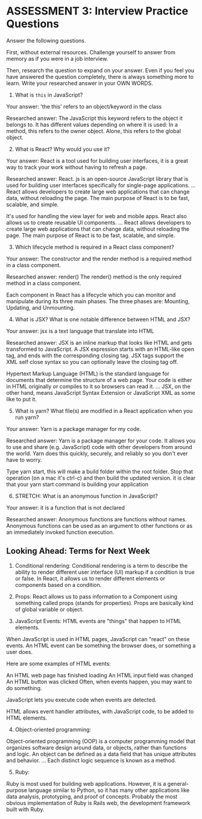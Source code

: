 # ASSESSMENT 3: Interview Practice Questions

Answer the following questions.

First, without external resources. Challenge yourself to answer from memory as if you were in a job interview.

Then, research the question to expand on your answer. Even if you feel you have answered the question completely, there is always something more to learn. Write your researched answer in your OWN WORDS.


1. What is `this` in JavaScript?

  Your answer: 'the this' refers to an object/keyword in the class

  Researched answer:
  The JavaScript this keyword refers to the object it belongs to. It has different values depending on where it is used: In a method, this refers to the owner object. Alone, this refers to the global object.



2. What is React? Why would you use it?

  Your answer: React is a tool used for building user interfaces, it is a great way to track your work without having to refresh a page.

  Researched answer:
  React. js is an open-source JavaScript library that is used for building user interfaces specifically for single-page applications. ... React allows developers to create large web applications that can change data, without reloading the page. The main purpose of React is to be fast, scalable, and simple.

  It's used for handling the view layer for web and mobile apps. React also allows us to create reusable UI components. ... React allows developers to create large web applications that can change data, without reloading the page. The main purpose of React is to be fast, scalable, and simple.



3. Which lifecycle method is required in a React class component?

  Your answer: The constructor and the render method is a required method in a class component.

  Researched answer: render() The render() method is the only required method in a class component.


Each component in React has a lifecycle which you can monitor and manipulate during its three main phases. The three phases are: Mounting, Updating, and Unmounting.



4. What is JSX? What is one notable difference between HTML and JSX?

  Your answer: jsx is a text language that translate into HTML

  Researched answer:
  JSX is an inline markup that looks like HTML and gets transformed to JavaScript. A JSX expression starts with an HTML-like open tag, and ends with the corresponding closing tag. JSX tags support the XML self close syntax so you can optionally leave the closing tag off.

  Hypertext Markup Language (HTML) is the standard language for documents that determine the structure of a web page. Your code is either in HTML originally or compiles to it so browsers can read it. ... JSX, on the other hand, means JavaScript Syntax Extension or JavaScript XML as some like to put it.


5. What is yarn? What file(s) are modified in a React application when you run yarn?

  Your answer: Yarn is a package manager for my code.

  Researched answer:
Yarn is a package manager for your code. It allows you to use and share (e.g. JavaScript) code with other developers from around the world. Yarn does this quickly, securely, and reliably so you don't ever have to worry.


Type yarn start, this will make a build folder within the root folder. Stop that operation (on a mac it's ctrl-c) and then build the updated version. it is clear that your yarn start command is building your application




6. STRETCH: What is an anonymous function in JavaScript?

  Your answer: it is a function that is not declared

  Researched answer:
Anonymous functions are functions without names. Anonymous functions can be used as an argument to other functions or as an immediately invoked function execution.


## Looking Ahead: Terms for Next Week

1. Conditional rendering:
Conditional rendering is a term to describe the ability to render different user interface (UI) markup if a condition is true or false. In React, it allows us to render different elements or components based on a condition.

2. Props: React allows us to pass information to a Component using something called props (stands for properties). Props are basically kind of global variable or object.

3. JavaScript Events:
HTML events are "things" that happen to HTML elements.

When JavaScript is used in HTML pages, JavaScript can "react" on these events.
An HTML event can be something the browser does, or something a user does.

Here are some examples of HTML events:

An HTML web page has finished loading
An HTML input field was changed
An HTML button was clicked
Often, when events happen, you may want to do something.

JavaScript lets you execute code when events are detected.

HTML allows event handler attributes, with JavaScript code, to be added to HTML elements.



4. Object-oriented programming:

Object-oriented programming (OOP) is a computer programming model that organizes software design around data, or objects, rather than functions and logic. An object can be defined as a data field that has unique attributes and behavior. ... Each distinct logic sequence is known as a method.

5. Ruby:

Ruby is most used for building web applications. However, it is a general-purpose language similar to Python, so it has many other applications like data analysis, prototyping, and proof of concepts. Probably the most obvious implementation of Ruby is Rails web, the development framework built with Ruby.
